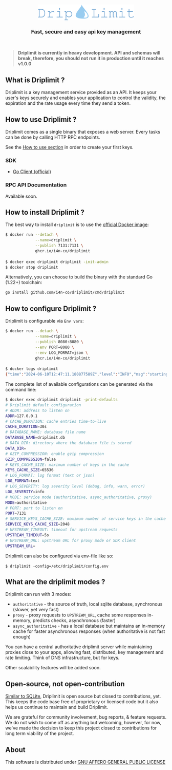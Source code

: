 <br>
<p align="center">
    <img src="./docs/medias/logo.png" alt="Driplimit Icon">
    <h3 align="center">Fast, secure and easy api key management</h3>
</p>

<br>

> **Driplimit is currently in heavy development. API and schemas will break, therefore, you should not run it in production until it reaches v1.0.0**

## What is Driplimit ?

Driplimit is a key management service provided as an API. It keeps your user's keys securely and enables your application to control the validity, the expiration and the rate usage every time they send a token. 

## How to use Driplimit ?

Driplimit comes as a single binary that exposes a web server. Every tasks can be done by calling HTTP RPC endpoints.

See the [How to use section](./docs/how-to-use.md) in order to create your first keys.

### SDK

* [Go Client (official)](https://github.com/i4n-co/driplimit/tree/main/pkg/client)

### RPC API Documentation

Available soon.

## How to install Driplimit ?

The best way to install `driplimit` is to use the [official Docker image](https://github.com/i4n-co/driplimit/pkgs/container/driplimit):

```bash
$ docker run --detach \
             --name=driplimit \
             --publish 7131:7131 \
             ghcr.io/i4n-co/driplimit

$ docker exec driplimit driplimit -init-admin
$ docker stop driplimit
```

Alternatively, you can choose to build the binary with the standard Go (1.22+) toolchain:

```bash
go install github.com/i4n-co/driplimit/cmd/driplimit
```

## How to configure Driplimit ?

Driplimit is configurable via `Env vars`:

```bash
$ docker run --detach \
             --name=driplimit \
             --publish 8080:8080 \
             --env PORT=8080 \
             --env LOG_FORMAT=json \
             ghcr.io/i4n-co/driplimit

$ docker logs driplimit
{"time":"2024-06-10T12:47:11.180877589Z","level":"INFO","msg":"starting driplimit...","component":"api","addr":"0.0.0.0:8080"}
```

The complete list of available configurations can be generated via the command line:

```bash
$ docker exec driplimit driplimit -print-defaults
# Driplimit default configuration
# ADDR: address to listen on
ADDR=127.0.0.1
# CACHE_DURATION: cache entries time-to-live
CACHE_DURATION=30s
# DATABASE_NAME: database file name
DATABASE_NAME=driplimit.db
# DATA_DIR: directory where the database file is stored
DATA_DIR=
# GZIP_COMPRESSION: enable gzip compression
GZIP_COMPRESSION=false
# KEYS_CACHE_SIZE: maximum number of keys in the cache
KEYS_CACHE_SIZE=65536
# LOG_FORMAT: log format (text or json)
LOG_FORMAT=text
# LOG_SEVERITY: log severity level (debug, info, warn, error)
LOG_SEVERITY=info
# MODE: service mode (authoritative, async_authoritative, proxy)
MODE=authoritative
# PORT: port to listen on
PORT=7131
# SERVICE_KEYS_CACHE_SIZE: maximum number of service keys in the cache
SERVICE_KEYS_CACHE_SIZE=2048
# UPSTREAM_TIMEOUT: timeout for upstream requests
UPSTREAM_TIMEOUT=5s
# UPSTREAM_URL: upstream URL for proxy mode or SDK client
UPSTREAM_URL=
```

Driplimit can also be configured via env-file like so:

`$ driplimit -config=/etc/driplimit/config.env`

## What are the driplimit modes ?

Driplimit can run with 3 modes:

* `authoritative` - the source of truth, local sqlite database, synchronous (slower, yet very fast)
* `proxy` - proxy requests to `UPSTREAM_URL`, cache some responses in-memory, predicts checks, asynchronous (faster)
* `async_authoritative` - has a local database but maintains an in-memory cache for faster asynchronous responses (when authoritative is not fast enough)

You can have a central authoritative driplimit server while maintaining proxies close to your apps, allowing fast, distributed, key management and rate limiting. Think of DNS infrastructure, but for keys.

Other scalability features will be added soon.


## Open-source, not open-contribution

[Similar to SQLite](https://www.sqlite.org/copyright.html), Driplimit is open
source but closed to contributions, yet. This keeps the code base free of proprietary
or licensed code but it also helps us continue to maintain and build Driplimit.

We are grateful for community involvement, bug reports, & feature requests. We do
not wish to come off as anything but welcoming, however, for now, we've
made the decision to keep this project closed to contributions for long term viability of the project.

## About

This software is distributed under [GNU AFFERO GENERAL PUBLIC LICENSE](./LICENCE.md)
